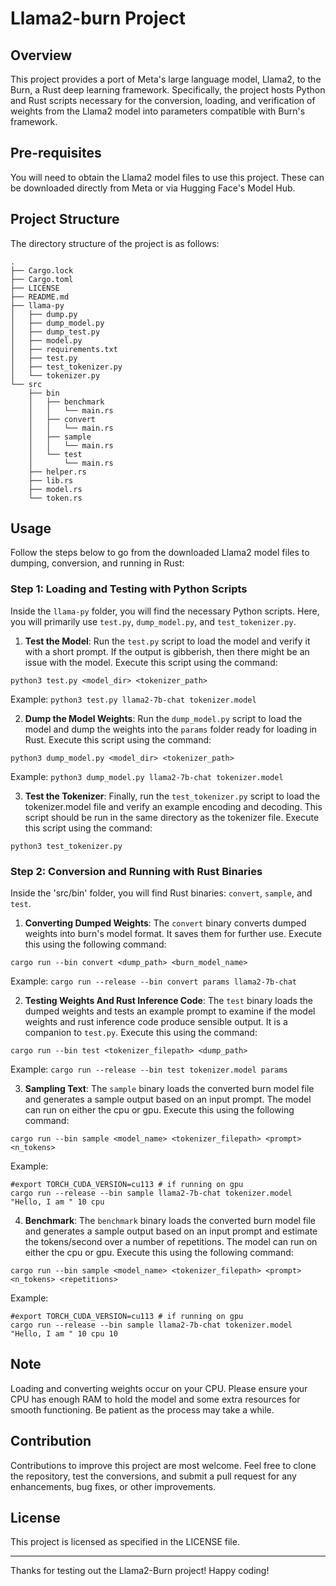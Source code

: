 # Llama2-burn Project

## Overview

This project provides a port of Meta's large language model, Llama2, to the Burn, a Rust deep learning framework. Specifically, the project hosts Python and Rust scripts necessary for the conversion, loading, and verification of weights from the Llama2 model into parameters compatible with Burn's framework.

## Pre-requisites

You will need to obtain the Llama2 model files to use this project. These can be downloaded directly from Meta or via Hugging Face's Model Hub.

## Project Structure

The directory structure of the project is as follows:

```
.
├── Cargo.lock
├── Cargo.toml
├── LICENSE
├── README.md
├── llama-py
│   ├── dump.py
│   ├── dump_model.py
│   ├── dump_test.py
│   ├── model.py
│   ├── requirements.txt
│   ├── test.py
│   ├── test_tokenizer.py
│   └── tokenizer.py
└── src
    ├── bin
    │   ├── benchmark
    │   │   └── main.rs
    │   ├── convert
    │   │   └── main.rs
    │   ├── sample
    │   │   └── main.rs
    │   └── test
    │       └── main.rs
    ├── helper.rs
    ├── lib.rs
    ├── model.rs
    └── token.rs
```

## Usage

Follow the steps below to go from the downloaded Llama2 model files to dumping, conversion, and running in Rust:

### Step 1: Loading and Testing with Python Scripts

Inside the `llama-py` folder, you will find the necessary Python scripts. Here, you will primarily use `test.py`, `dump_model.py`, and `test_tokenizer.py`.

1. **Test the Model**: Run the `test.py` script to load the model and verify it with a short prompt. If the output is gibberish, then there might be an issue with the model. Execute this script using the command:
```
python3 test.py <model_dir> <tokenizer_path>
```
Example: `python3 test.py llama2-7b-chat tokenizer.model`

2. **Dump the Model Weights**: Run the `dump_model.py` script to load the model and dump the weights into the `params` folder ready for loading in Rust.  Execute this script using the command:
```
python3 dump_model.py <model_dir> <tokenizer_path>
```
Example: `python3 dump_model.py llama2-7b-chat tokenizer.model`

3. **Test the Tokenizer**: Finally, run the `test_tokenizer.py` script to load the tokenizer.model file and verify an example encoding and decoding. This script should be run in the same directory as the tokenizer file. Execute this script using the command: 
```
python3 test_tokenizer.py
```

### Step 2: Conversion and Running with Rust Binaries

Inside the 'src/bin' folder, you will find Rust binaries: `convert`, `sample`, and `test`.

1. **Converting Dumped Weights**: The `convert` binary converts dumped weights into burn's model format. It saves them for further use. Execute this using the following command: 
```
cargo run --bin convert <dump_path> <burn_model_name>
```
Example: `cargo run --release --bin convert params llama2-7b-chat`

2. **Testing Weights And Rust Inference Code**: The `test` binary loads the dumped weights and tests an example prompt to examine if the model weights and rust inference code produce sensible output. It is a companion to `test.py`. Execute this using the command:
```
cargo run --bin test <tokenizer_filepath> <dump_path>
```
Example: `cargo run --release --bin test tokenizer.model params`

3. **Sampling Text**: The `sample` binary loads the converted burn model file and generates a sample output based on an input prompt. The model can run on either the cpu or gpu. Execute this using the following command: 
```
cargo run --bin sample <model_name> <tokenizer_filepath> <prompt> <n_tokens>
```
Example: 
```
#export TORCH_CUDA_VERSION=cu113 # if running on gpu
cargo run --release --bin sample llama2-7b-chat tokenizer.model "Hello, I am " 10 cpu
```

4. **Benchmark**: The `benchmark` binary loads the converted burn model file and generates a sample output based on an input prompt and estimate the tokens/second over a number of repetitions. The model can run on either the cpu or gpu. Execute this using the following command: 
```
cargo run --bin sample <model_name> <tokenizer_filepath> <prompt> <n_tokens> <repetitions>
```
Example: 
```
#export TORCH_CUDA_VERSION=cu113 # if running on gpu
cargo run --release --bin sample llama2-7b-chat tokenizer.model "Hello, I am " 10 cpu 10
```

## Note

Loading and converting weights occur on your CPU. Please ensure your CPU has enough RAM to hold the model and some extra resources for smooth functioning. Be patient as the process may take a while.

## Contribution

Contributions to improve this project are most welcome. Feel free to clone the repository, test the conversions, and submit a pull request for any enhancements, bug fixes, or other improvements.

## License

This project is licensed as specified in the LICENSE file.

---

Thanks for testing out the Llama2-Burn project! Happy coding!
